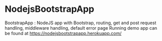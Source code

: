 # NodejsBootstrapApp
BootstrapApp : NodeJS app with Bootstrap, routing, get and post request handling, middleware handling, default error page
Running demo app can be found at https://nodejsbootstrapapp.herokuapp.com/
